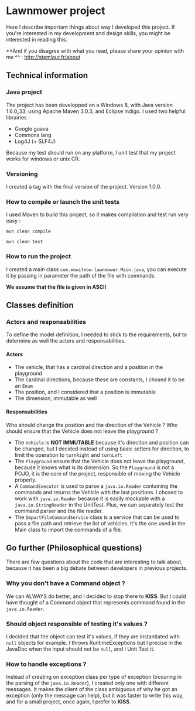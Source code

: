 ﻿# Lawnmower project

Here I describe important things about way I developed this project. If you're interested in my development and design skills, you might be interested in reading this. 

**And if you disagree with what you read, please share your opinion with me ^^ : http://stemlaur.fr/about

## Technical information

### Java project

The project has been developped on a Windows 8, with Java version 1.6.0_33, using Apache Maven 3.0.3, and Eclipse Indigo.
I used two helpful librairies :
* Google guava
* Commons lang
* Log4J (+ SLF4J)

Because my test should run on any platform, I unit test that my project works for windows or unix CR.

### Versioning

I created a tag with the final version of the project. Version 1.0.0.

### How to compile or launch the unit tests

I used Maven to build this project, so it makes compilation and test run very easy :

`mvn clean compile`

`mvn clean test`

### How to run the project

I created a main class `com.mowitnow.lawnmower.Main.java`, you can execute it by passing in parameter the path of the file with commands.

**We assume that the file is given in ASCII**

## Classes definition

### Actors and responsabilities

To define the model definition, I needed to stick to the requirements, but to determine as well the actors and responsabilities.

#### Actors

* The vehicle, that has a cardinal direction and a position in the playground
* The cardinal directions, because these are constants, I chosed it to be an `Enum`
* The position, and I considered that a position is immutable
* The dimension, immutable as well

#### Responsabilities

Who should change the position and the direction of the Vehicle ? Who should ensure that the Vehicle does not leave the playground ?

* The `Vehicle` is **NOT IMMUTABLE** because it's direction and position can be changed, but I decided instead of using basic setters for direction, to limit the operation to `turnRight` and `turnLeft`
* The `Playground` ensure that the Vehicle does not leave the playground, because it knows what is its dimension. So the `Playground` is not a POJO, it is the core of the project, responsible of moving the Vehicle properly.
* A `CommandExecutor` is used to parse a `java.io.Reader` containing the commands and returns the Vehicle with the last positions. I chosed to work with `java.io.Reader` because it is easily mockable with a `java.io.StringReader` in the UnitTest. Plus, we can separately test the command parser and the file reader.
* The `ImportFileCommandService` class is a service that can be used to pass a file path and retrieve the list of vehicles. It's the one used in the Main class to import the commands of a file.

## Go further (Philosophical questions)

There are few questions about the code that are interesting to talk about, because it has been a big debate between developers in previous projects.

### Why you don't have a Command object ? ###

We can ALWAYS do better, and I decided to stop there to **KISS**. But I could have thought of a Command object that represents command found in the `java.io.Reader`. 

### Should object responsible of testing it's values ? ###

I decided that the object can test it's values, if they are instantiated with `null` objects for example. I throws RuntimeExceptions but I precise in the JavaDoc when the input should not be `null`, and I Unit Test it.

### How to handle exceptions ? ###

Instead of creating on exception class per type of exception (occuring in the parsing of the `java.io.Reader`), I created only one with different messages. It makes the client of the class ambiguous of why he got an exception (only the message can help), but it was faster to write this way, and for a small project, once again, I prefer to **KISS**.